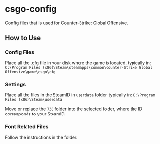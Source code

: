 # csgo-config
Config files that is used for Counter-Strike: Global Offensive.

## How to Use
### Config Files
Place all the .cfg file in your disk where the game is located, typically in:
```C:\Program Files (x86)\Steam\steamapps\common\Counter-Strike Global Offensive\game\csgo\cfg```

### Settings
Place all the files in the SteamID in `userdata` folder, typically in:
```C:\Program Files (x86)\Steam\userdata```

Move or replace the `730` folder into the selected folder, where the ID corresponds to your SteamID.

### Font Related Files
Follow the instructions in the folder.